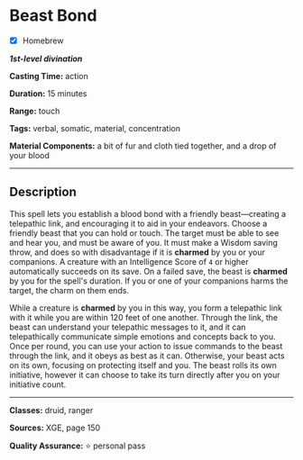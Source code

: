 # Beast Bond

- [x] Homebrew

***1st-level divination***

**Casting Time:** action

**Duration:** 15 minutes

**Range:** touch

**Tags:** verbal, somatic, material, concentration

**Material Components:** a bit of fur and cloth tied together, and a drop of your blood

---

## Description
This spell lets you establish a blood bond with a friendly beast&mdash;creating a telepathic link, and encouraging it to aid in your endeavors.
Choose a friendly beast that you can hold or touch.
The target must be able to see and hear you, and must be aware of you.
It must make a Wisdom saving throw, and does so with disadvantage if it is **charmed** by you or your companions.
A creature with an Intelligence Score of `4` or higher automatically succeeds on its save.
On a failed save, the beast is **charmed** by you for the spell's duration.
If you or one of your companions harms the target, the charm on them ends.

While a creature is **charmed** by you in this way, you form a telepathic link with it while you are within 120 feet of one another.
Through the link, the beast can understand your telepathic messages to it, and it can telepathically communicate simple emotions and concepts back to you.
Once per round, you can use your action to issue commands to the beast through the link, and it obeys as best as it can.
Otherwise, your beast acts on its own, focusing on protecting itself and you.
The beast rolls its own initiative, however it can choose to take its turn directly after you on your initiative count.

---

**Classes:** druid, ranger

**Sources:** XGE, page 150

**Quality Assurance:** :star: personal pass

